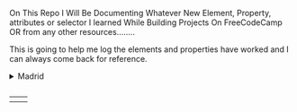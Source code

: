 On This Repo I Will Be Documenting Whatever New Element, Property, attributes or selector I learned While Building Projects On FreeCodeCamp OR from any other resources........

This is going to help me log the elements and properties have worked and I can always come back for reference.


<!-- HTML ELEMENTS I LEARNED TODAY ON 20TH FEB 2023 -->
<details>
    <summary>Madrid</summary>
    coach <br>
    players <br>
    non staffs...
</details> <!--This element creates a disclosure widget in which information is visible only when the widget is toggled into an "open" state. The summary element must be provided inside the details-->

<figure>
    <figcaption></figcaption>
</figure> <!-- This element represent self-contained content, potentially with an optional caption, which is specified using the <figcaption> element. They are referenced as a single unit-->

<blockquote cite="#">
    <cite></cite> <!-- A URL for the src of the quotation may be given using the cite attribute, while the text rep of the src can be given using the "cite element"-->
</blockquote> <!-- This element indicates that the enclosed text is an extented quotation-->

<table> <!-- This element represents tabular data -that is, info presented in a two-dimensional table comprised of rows and columns of cells containing data-->
<caption> <!--- This element specify the title of a table-->
<thead> <tbody> <!---The thead and tbody elements are used to indicate which portion of your table is the header, and which portion contains the primary data or content.--->
<tr> <td> <th> <!---The tr element is used to indicate a table row. The td element indicates a data cell, while the th element indicates a header cell.--->
